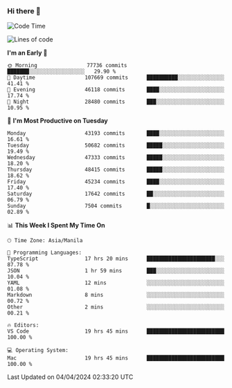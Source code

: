 ### Hi there 👋

<!--START_SECTION:waka-->
![Code Time](http://img.shields.io/badge/Code%20Time-5%2C013%20hrs%2043%20mins-blue)

![Lines of code](https://img.shields.io/badge/From%20Hello%20World%20I%27ve%20Written-117.2%20million%20lines%20of%20code-blue)

**I'm an Early 🐤** 

```text
🌞 Morning                77736 commits       ███████░░░░░░░░░░░░░░░░░░   29.90 % 
🌆 Daytime                107669 commits      ██████████░░░░░░░░░░░░░░░   41.41 % 
🌃 Evening                46118 commits       ████░░░░░░░░░░░░░░░░░░░░░   17.74 % 
🌙 Night                  28480 commits       ███░░░░░░░░░░░░░░░░░░░░░░   10.95 % 
```
📅 **I'm Most Productive on Tuesday** 

```text
Monday                   43193 commits       ████░░░░░░░░░░░░░░░░░░░░░   16.61 % 
Tuesday                  50682 commits       █████░░░░░░░░░░░░░░░░░░░░   19.49 % 
Wednesday                47333 commits       █████░░░░░░░░░░░░░░░░░░░░   18.20 % 
Thursday                 48415 commits       █████░░░░░░░░░░░░░░░░░░░░   18.62 % 
Friday                   45234 commits       ████░░░░░░░░░░░░░░░░░░░░░   17.40 % 
Saturday                 17642 commits       ██░░░░░░░░░░░░░░░░░░░░░░░   06.79 % 
Sunday                   7504 commits        █░░░░░░░░░░░░░░░░░░░░░░░░   02.89 % 
```


📊 **This Week I Spent My Time On** 

```text
🕑︎ Time Zone: Asia/Manila

💬 Programming Languages: 
TypeScript               17 hrs 20 mins      ██████████████████████░░░   87.78 % 
JSON                     1 hr 59 mins        ███░░░░░░░░░░░░░░░░░░░░░░   10.04 % 
YAML                     12 mins             ░░░░░░░░░░░░░░░░░░░░░░░░░   01.08 % 
Markdown                 8 mins              ░░░░░░░░░░░░░░░░░░░░░░░░░   00.72 % 
Other                    2 mins              ░░░░░░░░░░░░░░░░░░░░░░░░░   00.21 % 

🔥 Editors: 
VS Code                  19 hrs 45 mins      █████████████████████████   100.00 % 

💻 Operating System: 
Mac                      19 hrs 45 mins      █████████████████████████   100.00 % 
```


 Last Updated on 04/04/2024 02:33:20 UTC
<!--END_SECTION:waka-->


<!--
**rad182/rad182** is a ✨ _special_ ✨ repository because its `README.md` (this file) appears on your GitHub profile.

Here are some ideas to get you started:

- 🔭 I’m currently working on ...
- 🌱 I’m currently learning ...
- 👯 I’m looking to collaborate on ...
- 🤔 I’m looking for help with ...
- 💬 Ask me about ...
- 📫 How to reach me: ...
- 😄 Pronouns: ...
- ⚡ Fun fact: ...
-->
